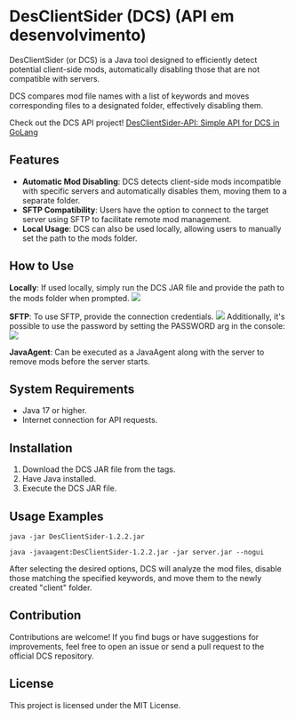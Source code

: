 
# DesClientSider (DCS) (API em desenvolvimento)

DesClientSider (or DCS) is a Java tool designed to efficiently detect potential client-side mods, automatically disabling those that are not compatible with servers.

DCS compares mod file names with a list of keywords and moves corresponding files to a designated folder, effectively disabling them.

Check out the DCS API project!
[DesClientSider-API: Simple API for DCS in GoLang](https://github.com/Paique/DesClientSider-API)

## Features

- **Automatic Mod Disabling**: DCS detects client-side mods incompatible with specific servers and automatically disables them, moving them to a separate folder.
- **SFTP Compatibility**: Users have the option to connect to the target server using SFTP to facilitate remote mod management.
- **Local Usage**: DCS can also be used locally, allowing users to manually set the path to the mods folder.

## How to Use

**Locally**: If used locally, simply run the DCS JAR file and provide the path to the mods folder when prompted.
![](https://i.imgur.com/rHdsAV8.png)

**SFTP**: To use SFTP, provide the connection credentials.
![](https://i.imgur.com/wv39V3u.png)
Additionally, it's possible to use the password by setting the PASSWORD arg in the console:
![](https://i.imgur.com/HFP8QfK.png)

**JavaAgent**: Can be executed as a JavaAgent along with the server to remove mods before the server starts.

## System Requirements

- Java 17 or higher.
- Internet connection for API requests.

## Installation

1. Download the DCS JAR file from the tags.
2. Have Java installed.
3. Execute the DCS JAR file.

## Usage Examples

`java -jar DesClientSider-1.2.2.jar`

`java -javaagent:DesClientSider-1.2.2.jar -jar server.jar --nogui`

After selecting the desired options, DCS will analyze the mod files, disable those matching the specified keywords, and move them to the newly created "client" folder.

## Contribution

Contributions are welcome! If you find bugs or have suggestions for improvements, feel free to open an issue or send a pull request to the official DCS repository.

## License

This project is licensed under the MIT License.
